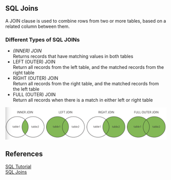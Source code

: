 ## SQL Joins
A JOIN clause is used to combine rows from two or more tables, based on a related column between them.

### Different Types of SQL JOINs
* *(INNER) JOIN*<br/>
Returns records that have matching values in both tables<br/>
* LEFT (OUTER) JOIN<br/>
Return all records from the left table, and the matched records from the right table<br/>
* RIGHT (OUTER) JOIN<br/>
Return all records from the right table, and the matched records from the left table<br/>
* FULL (OUTER) JOIN<br/>
Return all records when there is a match in either left or right table <br/>

![SQL_joins](../images/2018/SQL_joins.png)



## References
[SQL Tutorial](https://www.w3schools.com/sql/default.asp)<br/>
[SQL Joins](https://www.w3schools.com/sql/sql_join.asp)<br/>
